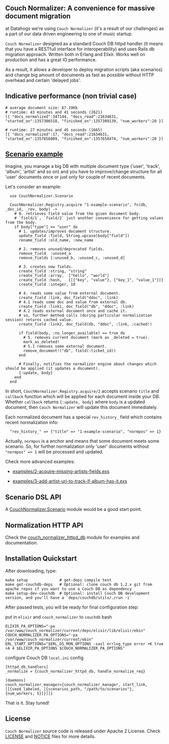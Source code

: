 Couch Normalizer: A convenience for massive document migration
---------------------------------------------------------------

at Datahogs we're using `Couch Normalizer` (it's a result of our challenges) as a part of our data driven engineering to one of music startup.

`Couch Normalizer` designed as a standard Couch DB httpd handler (it means that you have a RESTfull interface for interoperability) and uses Rails db migration approach. Written both in Erlang and Elixir. Works well on production and has a great IO performance.

As a result, it allows a developer to deploy migration scripts (aka scenarios) and change big amount of documents as fast as possible without HTTP overhead and certain 'delayed jobs'.


Indicative performance (non trivial case)
----------------------------------------

    # average document size: 67.19Kb
    # runtime: 43 minutes and 41 seconds (2621)
    [{ "docs_normalized":347144, "docs_read":21634631, "started_on":1357306518, "finished_on":1357309139, "num_workers":20 }]

    # runtime: 27 minutes and 45 seconds (1665)
    [{ "docs_normalized":17, "docs_read":21634631, "started_on":1357656809, "finished_on":1357658474, "num_workers":20 }]


[Scenario example](https://github.com/datahogs/couch_normalizer/blob/master/examples/1-example-scenario.exs)
----------------------------------------------------------------------------------------------------------------

Imagine, you manage a big DB with multiple document type ('user', 'track', 'album', 'artist' and so on) and you have to improve/change structure for all 'user' documents once or just only for couple of recent documents.

Let's consider an example:

      use CouchNormalizer.Scenario

      CouchNormalizer.Registry.acquire "1-example-scenario", fn(db, _doc_id, _rev, body) ->
        # 0. retrieves field value from the given document body.
        # `field/1`, `field/2` just another convenience for getting values from the body.
        if body["type"] == "user" do
          # 1. updates/improves document structure.
          update_field :field, String.upcase(body["field"])
          rename_field :old_name, :new_name

          # 2. removes unused/deprecated fields.
          remove_field  :unused_a
          remove_fields [:unused_b, :unused_c, :unused_d]

          # 3. creates new fields.
          create_field :string, "string"
          create_field :array,  ["hello", "world"]
          create_field :hash,   {[{"key", "value"}, {"key_1", "value_1"}]}
          create_field :integer, 10

          # 4. reads some value from external document.
          create_field :link, doc_field("ddoc", :link)
          # 4.1 reads some doc and value from external db.
          create_field :link1, doc_field("db", "ddoc", :link)
          # 4.2 reads external document once and cache it.
          # so, further method calls (during particular normalization session) returns cached value.
          create_field :link2, doc_field(db, "ddoc", :link, :cached!)

          if field(body, :no_longer_available) == true do
            # 5. removes current document (mark as _deleted = true).
            mark_as_deleted!
            # 5.1 removes some external document.
            remove_document!("db", field(:ticket_id))
          end

          # Finally, notifies the normalizer engine about changes which should be applied (it updates a document).
          {:update, body}
        end
      end

In short, `CouchNormalizer.Registry.acquire/2` accepts scenario `title` and `callback` function which will be applied for each document inside your DB. Whether `callback` returns `{:update, body}` where `body` is a updated document, then `Couch Normalizer` will update this document immediately.

Each normalized document has a special `rev_history_` field which contains recent normalization info:

      "rev_history_" => {"title" => "1-example-scenario", "normpos" => 1}

Actually, `normpos` is a anchor and means that some document meets some scenario. So, for further normalization only 'user' documents without `"normpos" => 1` will be processed and updated.


Check more advanced examples:

* [examples/2-acquire-missing-artists-fields.exs](https://github.com/datahogs/couch_normalizer/blob/master/examples/2-acquire-missing-artists-fields.exs)

* [examples/3-add-artist-uri-to-track-if-album-has-it.exs](https://github.com/datahogs/couch_normalizer/blob/master/examples/3-add-artist-uri-to-track-if-album-has-it.exs)


Scenario DSL API
----------------

A [CouchNormalizer.Scenario](https://github.com/datahogs/couch_normalizer/blob/master/lib/couch_normalizer/scenario.ex) module would be a good start point.


Normalization HTTP API
----------------------

Check the [couch_normalizer_httpd_db](https://github.com/datahogs/couch_normalizer/blob/master/src/couch_normalizer_httpd_db.erl) module for examples and documentation.


Installation Quickstart
-----------------------

After downloading, type:

    make setup              # get-deps compile test
    make get-couchdb-deps   # Optional: clone couch db 1.2.x git from apache repos if you want to use a Couch DB as dependency
    make setup-dev-couchdb  # Optional: install Couch DB development version, and you'll have a `deps/couchdb/utils/./run -i`

After passed tests, you will be ready for final configuration step:

put in `elixir` and `couch_normalizer` to `couchdb` bash

    ELIXIR_PA_OPTIONS="-pa /var/www/couch_normalizer/current/deps/elixir/lib/elixir/ebin"
    COUCH_NORMALIZER_PA_OPTIONS="-pa /var/www/couch_normalizer/current/ebin"
    ERL_START_OPTIONS="$ERL_OS_MON_OPTIONS -sasl errlog_type error +K true +A 4 $ELIXIR_PA_OPTIONS $COUCH_NORMALIZER_PA_OPTIONS"

configure Couch DB `local.ini` config

    [httpd_db_handlers]
    _normalize = {couch_normalizer_httpd_db, handle_normalize_req}

    [daemons]
    couch_normalizer_manager={couch_normalizer_manager, start_link, [[{seed_labeled, [{scenarios_path, "/path/to/scenarios"}, {num_workers, 5}]}]]}


That is it. Stay tuned!



License
-------

`Couch Normalizer` source code is released under Apache 2 License.
Check [LICENSE](https://github.com/datahogs/couch_normalizer/blob/master/LICENSE) and [NOTICE](https://github.com/datahogs/couch_normalizer/blob/master/NOTICE) files for more details.